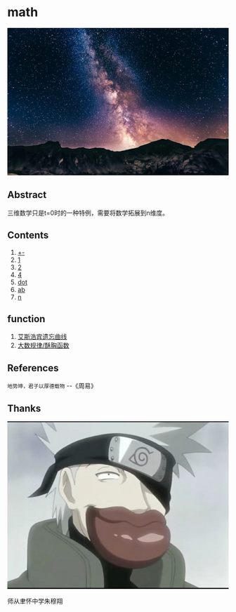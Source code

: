 # math

![image](n/n.webp)

## Abstract

三维数学只是t=0时的一种特例，需要将数学拓展到n维度。

## Contents

1. [+-](n/+-.md)
1. [1](n/1.md)
1. [2](n/2.md)
1. [4](n/4.md)
1. [dot](n/dot.md)
1. [ab](n/ab.md)
1. [n](n/n.md)

## function

1. [艾斯浩宾遗忘曲线](function/forgetting-curve.md)
1. [大数规律/酥胸函数](function/Standard_deviation_diagram_micro.md)

## References

  `地势坤，君子以厚德载物` --《周易》

## Thanks

![image](はたけカカシ.jpg)

师从聿怀中学朱穆翔
